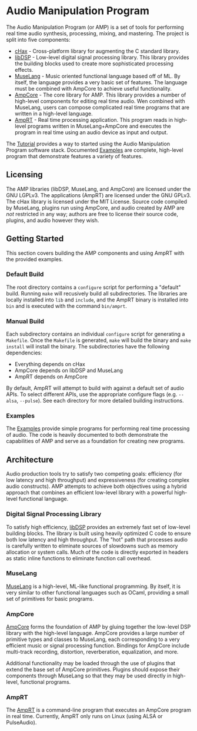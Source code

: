 Audio Manipulation Program
==========================

The Audio Manipulation Program (or AMP) is a set of tools for performing real
time audio synthesis, processing, mixing, and mastering. The project is split
into five components:

  * [cHax](hax/README.Md) - Cross-platform library for augmenting the C
    standard library.
  * [libDSP](dsp/README.md) - Low-level digital signal processing library.
    This library provides the building blocks used to create more
    sophisticated processing effects.
  * [MuseLang](lang/README.md) - Music oriented functional language based off
    of ML. By itself, the language provides a very basic set of features. The
    language must be combined with AmpCore to achieve useful functionality.
  * [AmpCore](core/README.md) - The core library for AMP. This library
    provides a number of high-level components for editing real time audio.
    Wen combined with MuseLang, users can compose complicated real time
    programs that are written in a high-level language.
  * [AmpRT](rt/README.md) - Real time processing application. This program
    reads in high-level programs written in MuseLang+AmpCore and executes the
    program in real time using an audio device as input and output.

The [Tutorial](tut/README.md) provides a way to started using the Audio
Manipulation Program software stack. Documented [Examples](ex/README.md) are
complete, high-level program that demonstrate features a variety of features.

## Licensing

The AMP libraries (libDSP, MuseLang, and AmpCore) are licensed under the GNU
LGPLv3. The applications (AmpRT) are licensed under the GNU GPLv3. The cHax
library is licensed under the MIT License. Source code compiled by MuseLang,
plugins run using AmpCore, and audio created by AMP are _not_ restricted in
any way; authors are free to license their source code, plugins, and audio
however they wish.

## Getting Started

This section covers building the AMP components and using AmpRT with the
provided examples.

### Default Build

The root directory contains a `configure` script for performing a "default"
build. Running `make` will recusively build all subdirectories. The libraries
are locally  installed into `lib` and `include`, and the AmpRT binary is
installed into `bin` and is executed with the command `bin/amprt`.

### Manual Build

Each subdirectory contains an individual `configure` script for generating a
`Makefile`. Once the `Makefile` is generated, `make` will build the binary and
`make install` will install the binary. The subdirectories have the following
dependencies:

  * Everything depends on cHax
  * AmpCore depends on libDSP and MuseLang
  * AmpRT depends on AmpCore

By default, AmpRT will attempt to build with against a default set of audio
APIs. To select different APIs, use the appropriate configure flags (e.g.
`--alsa`, `--pulse`). See each directory for more detailed building
instructions.

### Examples

The [Examples](ex/README.md) provide simple programs for performing real
time processing of audio. The code is heavily documented to both demonstrate
the capabilities of AMP and serve as a foundation for creating new programs.

## Architecture

Audio production tools try to satisfy two competing goals: efficiency (for low
latency and high throughput) and expressiveness (for creating complex audio
constructs). AMP attempts to achieve both objectives using a hybrid approach
that combines an efficient low-level library with a powerful high-level
functional language.

### Digital Signal Processing Library

To satisfy high efficiency, [libDSP](dsp/README.md) provides an extremely fast
set of low-level building blocks. The library is built using heavily optimized
C code to ensure both low latency and high throughput. The "hot" path that
processes audio is carefully written to eliminate sources of slowdowns such as
memory allocation or system calls. Much of the code is directly exported in
headers as static inline functions to eliminate function call overhead.

### MuseLang

[MuseLang](lang/README.md) is a high-level, ML-like functional programming. By
itself, it is very similar to other functional languages such as OCaml,
providing a small set of primitives for basic programs. 

### AmpCore

[AmpCore](core/README.md) forms the foundation of AMP by gluing together the
low-level DSP library with the high-level language. AmpCore provides a large
number of primitive types and classes to MuseLang, each corresponding to a
very efficient music or signal processing function. Bindings for AmpCore
include multi-track recording, distortion, reverberation, equalization, and
more.

Additional functionality may be loaded through the use of plugins that extend
the base set of AmpCore primitives. Plugins should expose their components
through MuseLang so that they may be used directly in high-level, functional
programs.

### AmpRT

The [AmpRT](rt/README.md) is a command-line program that executes an AmpCore
program in real time. Currently, AmpRT only runs on Linux (using ALSA or
PulseAudio).
